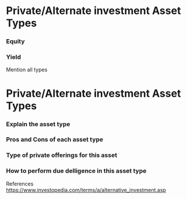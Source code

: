 # Private/Alternate investment Asset Types

### Equity
### Yield

Mention all types



# Private/Alternate investment Asset Types

### Explain the asset type
### Pros and Cons of each asset type
### Type of private offerings for this asset
### How to perform due delligence in this asset type

References
https://www.investopedia.com/terms/a/alternative_investment.asp
